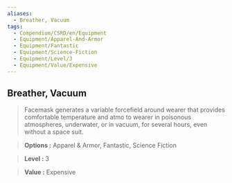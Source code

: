 ```yaml
---
aliases:
  - Breather, Vacuum
tags:
  - Compendium/CSRD/en/Equipment
  - Equipment/Apparel-And-Armor
  - Equipment/Fantastic
  - Equipment/Science-Fiction
  - Equipment/Level/3
  - Equipment/Value/Expensive
---
```

  
    
## Breather, Vacuum    
    
>Facemask generates a variable forcefield around wearer that provides comfortable temperature and atmo to wearer in poisonous atmospheres, underwater, or in vacuum, for several hours, even without a space suit.    
> **Options :** Apparel & Armor, Fantastic, Science Fiction    
> **Level :** 3    
> **Value :** Expensive